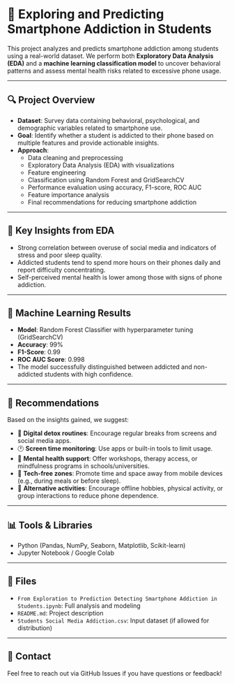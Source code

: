 # 📱 Exploring and Predicting Smartphone Addiction in Students

This project analyzes and predicts smartphone addiction among students using a real-world dataset. We perform both **Exploratory Data Analysis (EDA)** and a **machine learning classification model** to uncover behavioral patterns and assess mental health risks related to excessive phone usage.

---

## 🔍 Project Overview

- **Dataset**: Survey data containing behavioral, psychological, and demographic variables related to smartphone use.
- **Goal**: Identify whether a student is addicted to their phone based on multiple features and provide actionable insights.
- **Approach**:
  - Data cleaning and preprocessing
  - Exploratory Data Analysis (EDA) with visualizations
  - Feature engineering
  - Classification using Random Forest and GridSearchCV
  - Performance evaluation using accuracy, F1-score, ROC AUC
  - Feature importance analysis
  - Final recommendations for reducing smartphone addiction

---

## 🧠 Key Insights from EDA

- Strong correlation between overuse of social media and indicators of stress and poor sleep quality.
- Addicted students tend to spend more hours on their phones daily and report difficulty concentrating.
- Self-perceived mental health is lower among those with signs of phone addiction.

---

## 🤖 Machine Learning Results

- **Model**: Random Forest Classifier with hyperparameter tuning (GridSearchCV)
- **Accuracy**: 99%
- **F1-Score**: 0.99
- **ROC AUC Score**: 0.998
- The model successfully distinguished between addicted and non-addicted students with high confidence.

---

## 📌 Recommendations

Based on the insights gained, we suggest:

- 📴 **Digital detox routines**: Encourage regular breaks from screens and social media apps.
- 🕐 **Screen time monitoring**: Use apps or built-in tools to limit usage.
- 🌿 **Mental health support**: Offer workshops, therapy access, or mindfulness programs in schools/universities.
- 📶 **Tech-free zones**: Promote time and space away from mobile devices (e.g., during meals or before sleep).
- 🧘 **Alternative activities**: Encourage offline hobbies, physical activity, or group interactions to reduce phone dependence.

---

## 📊 Tools & Libraries

- Python (Pandas, NumPy, Seaborn, Matplotlib, Scikit-learn)
- Jupyter Notebook / Google Colab

---

## 📁 Files

- `From Exploration to Prediction Detecting Smartphone Addiction in Students.ipynb`: Full analysis and modeling
- `README.md`: Project description
- `Students Social Media Addiction.csv`: Input dataset (if allowed for distribution)

---

## 💬 Contact

Feel free to reach out via GitHub Issues if you have questions or feedback!

